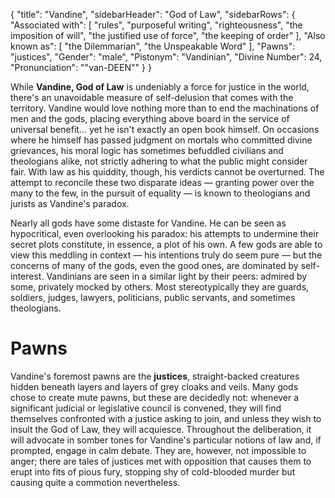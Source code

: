 {
	"title": "Vandine",
	"sidebarHeader": "God of Law",
	"sidebarRows": {
		"Associated with": [ "rules", "purposeful writing", "righteousness", "the imposition of will", "the justified use of force", "the keeping of order" ],
		"Also known as": [ "the Dilemmarian", "the Unspeakable Word" ],
		"Pawns": "justices",
		"Gender": "male",
		"Pistonym": "Vandinian",
		"Divine Number": 24,
		"Pronunciation": "\"van-DEEN\""
	}
}

While **Vandine, God of Law** is undeniably a force for justice in the world, there's an unavoidable measure of self-delusion that comes with the territory. Vandine would love nothing more than to end the machinations of men and the gods, placing everything above board in the service of universal benefit... yet he isn't exactly an open book himself. On occasions where he himself has passed judgment on mortals who committed divine grievances, his moral logic has sometimes befuddled civilians and theologians alike, not strictly adhering to what the public might consider fair. With law as his quiddity, though, his verdicts cannot be overturned. The attempt to reconcile these two disparate ideas — granting power over the many to the few, in the pursuit of equality — is known to theologians and jurists as Vandine's paradox.

Nearly all gods have some distaste for Vandine. He can be seen as hypocritical, even overlooking his paradox: his attempts to undermine their secret plots constitute, in essence, a plot of his own. A few gods are able to view this meddling in context — his intentions truly do seem pure — but the concerns of many of the gods, even the good ones, are dominated by self-interest. Vandinians are seen in a similar light by their peers: admired by some, privately mocked by others. Most stereotypically they are guards, soldiers, judges, lawyers, politicians, public servants, and sometimes theologians.

# Pawns

Vandine's foremost pawns are the **justices**, straight-backed creatures hidden beneath layers and layers of grey cloaks and veils. Many gods chose to create mute pawns, but these are decidedly not: whenever a significant judicial or legislative council is convened, they will find themselves confronted with a justice asking to join, and unless they wish to insult the God of Law, they will acquiesce. Throughout the deliberation, it will advocate in somber tones for Vandine's particular notions of law and, if prompted, engage in calm debate. They are, however, not impossible to anger; there are tales of justices met with opposition that causes them to erupt into fits of pious fury, stopping shy of cold-blooded murder but causing quite a commotion nevertheless.